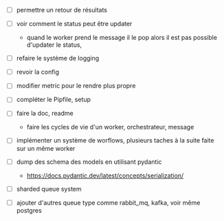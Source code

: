 - [ ] permettre un retour de résultats
- [ ] voir comment le status peut être updater
    - quand le worker prend le message il le pop alors il est pas possible d'updater le status, 
- [ ] refaire le système de logging
- [ ] revoir la config 
- [ ] modifier metric pour le rendre plus propre
- [ ] compléter le Pipfile, setup
- [ ] faire la doc, readme
    - faire les cycles de vie d'un worker, orchestrateur, message
- [ ] implémenter un système de worflows, plusieurs taches à la suite faite sur un même worker

- [ ] dump des schema des models en utilisant pydantic
    - https://docs.pydantic.dev/latest/concepts/serialization/

- [ ] sharded queue system
- [ ] ajouter d'autres queue type comme rabbit_mq, kafka, voir même postgres

